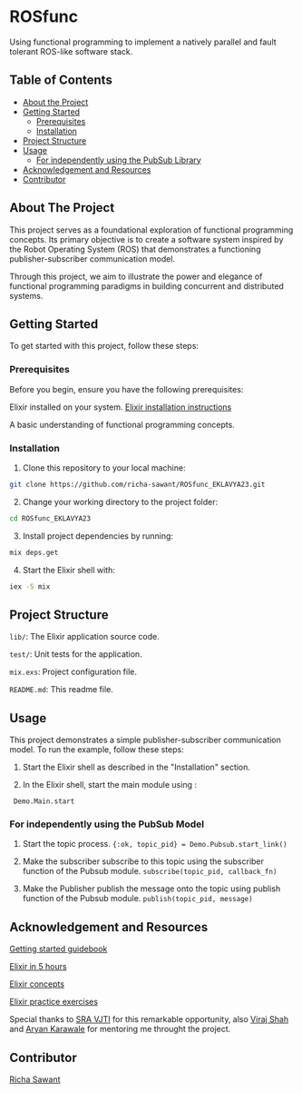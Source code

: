# ROSfunc

Using functional programming to implement a natively parallel and fault tolerant ROS-like software stack.
## Table of Contents  
- [About the Project](#about-the-project)  
- [Getting Started](#getting-started)  
    - [Prerequisites](#prerequisites)   
    - [Installation](#installation)  
- [Project Structure](#project-structure)   
- [Usage](#usage)  
    -  [For independently using the PubSub Library](#for-independently-using-the-PubSub-library)  
- [Acknowledgement and Resources](#acknowledgement-and-resources)  
- [Contributor ](#contributor )  
##  About The Project
This project serves as a foundational exploration of functional programming concepts. Its primary objective is to create a software system inspired by the Robot Operating System (ROS) that demonstrates a functioning publisher-subscriber communication model.

Through this project, we aim to illustrate the power and elegance of functional programming paradigms in building concurrent and distributed systems.

##  Getting Started
To get started with this project, follow these steps: 

### Prerequisites
Before you begin, ensure you have the following prerequisites:

Elixir installed on your system.
[Elixir installation instructions]( https://elixir-lang.org/install.html)

A basic understanding of functional programming concepts.

### Installation
1. Clone this repository to your local machine:
``` bash 
git clone https://github.com/richa-sawant/ROSfunc_EKLAVYA23.git
```
2. Change your working directory to the project folder:
``` bash 
cd ROSfunc_EKLAVYA23
```
3. Install project dependencies by running:
``` bash 
mix deps.get
```
4. Start the Elixir shell with:
``` bash 
iex -S mix
```
## Project Structure

`lib/`: The Elixir application source code.

`test/`: Unit tests for the application.

`mix.exs`: Project configuration file.

`README.md`: This readme file.
## Usage

This project demonstrates a simple publisher-subscriber communication model. To run the example, follow these steps:

1. Start the Elixir shell as described in the "Installation" section. 

2. In the Elixir shell, start the main module using :

` Demo.Main.start`

### For independently using the PubSub Model
1. Start the topic process.
`{:ok, topic_pid} = Demo.Pubsub.start_link()`

2. Make the subscriber subscribe to this topic using the subscriber function of the Pubsub module.
`subscribe(topic_pid, callback_fn)`
 
3. Make the Publisher publish the message onto the topic using publish function of the Pubsub module.
`publish(topic_pid, message)`
##  Acknowledgement and Resources

[Getting started guidebook](https://elixirschool.com/en/lessons/basics/basics)

[Elixir in 5 hours](https://www.youtube.com/watch?v=IiIgm_yaoOA)

[Elixir concepts](https://hexdocs.pm/elixir/1.12/Kernel.html)

[Elixir practice exercises](https://exercism.org/tracks/elixir)

Special thanks to [SRA VJTI](https://sravjti.in/) for this remarkable opportunity, also  [Viraj Shah](https://github.com/virajbshah) and [Aryan Karawale]() for mentoring me throught the project.


## Contributor 
[Richa Sawant](https://github.com/richa-sawant)
